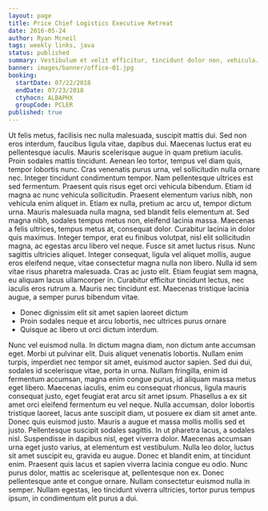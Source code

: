 ```yaml
---
layout: page
title: Price Chief Logistics Executive Retreat
date: 2016-05-24
author: Ryan Mcneil
tags: weekly links, java
status: published
summary: Vestibulum et velit efficitur, tincidunt dolor non, vehicula.
banner: images/banner/office-01.jpg
booking:
  startDate: 07/22/2018
  endDate: 07/23/2018
  ctyhocn: ALBAPHX
  groupCode: PCLER
published: true
---
```

Ut felis metus, facilisis nec nulla malesuada, suscipit mattis dui. Sed non eros interdum, faucibus ligula vitae, dapibus dui. Maecenas luctus erat eu pellentesque iaculis. Mauris scelerisque augue in quam pretium iaculis. Proin sodales mattis tincidunt. Aenean leo tortor, tempus vel diam quis, tempor lobortis nunc. Cras venenatis purus urna, vel sollicitudin nulla ornare nec. Integer tincidunt condimentum tempor. Nam pellentesque ultrices est sed fermentum. Praesent quis risus eget orci vehicula bibendum. Etiam id magna ac nunc vehicula sollicitudin. Praesent elementum varius nibh, non vehicula enim aliquet in. Etiam ex nulla, pretium ac arcu ut, tempor dictum urna.
Mauris malesuada nulla magna, sed blandit felis elementum at. Sed magna nibh, sodales tempus metus non, eleifend lacinia massa. Maecenas a felis ultrices, tempus metus at, consequat dolor. Curabitur lacinia in dolor quis maximus. Integer tempor, erat eu finibus volutpat, nisl elit sollicitudin magna, ac egestas arcu libero vel neque. Fusce sit amet luctus risus. Nunc sagittis ultricies aliquet. Integer consequat, ligula vel aliquet mollis, augue eros eleifend neque, vitae consectetur magna nulla non libero. Nulla id sem vitae risus pharetra malesuada. Cras ac justo elit. Etiam feugiat sem magna, eu aliquam lacus ullamcorper in. Curabitur efficitur tincidunt lectus, nec iaculis eros rutrum a. Mauris nec tincidunt est. Maecenas tristique lacinia augue, a semper purus bibendum vitae.

* Donec dignissim elit sit amet sapien laoreet dictum
* Proin sodales neque et arcu lobortis, nec ultrices purus ornare
* Quisque ac libero ut orci dictum interdum.

Nunc vel euismod nulla. In dictum magna diam, non dictum ante accumsan eget. Morbi ut pulvinar elit. Duis aliquet venenatis lobortis. Nullam enim turpis, imperdiet nec tempor sit amet, euismod auctor sapien. Sed dui dui, sodales id scelerisque vitae, porta in urna. Nullam fringilla, enim id fermentum accumsan, magna enim congue purus, id aliquam massa metus eget libero. Maecenas iaculis, enim eu consequat rhoncus, ligula mauris consequat justo, eget feugiat erat arcu sit amet ipsum. Phasellus a ex sit amet orci eleifend fermentum eu vel neque. Nulla accumsan, dolor lobortis tristique laoreet, lacus ante suscipit diam, ut posuere ex diam sit amet ante. Donec quis euismod justo. Mauris a augue et massa mollis mollis sed et justo.
Pellentesque suscipit sodales sagittis. In ut pharetra lacus, a sodales nisl. Suspendisse in dapibus nisl, eget viverra dolor. Maecenas accumsan urna eget justo varius, at elementum est vestibulum. Nulla leo dolor, luctus sit amet suscipit eu, gravida eu augue. Donec et blandit enim, at tincidunt enim. Praesent quis lacus et sapien viverra lacinia congue eu odio. Nunc purus dolor, mattis ac scelerisque at, pellentesque non ex. Donec pellentesque ante et congue ornare. Nullam consectetur euismod nulla in semper. Nullam egestas, leo tincidunt viverra ultricies, tortor purus tempus ipsum, in condimentum elit purus a dui.
